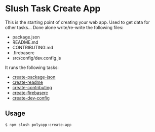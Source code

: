 

<!-- Start tasks/creators/create-app.js -->

# Slush Task Create App

This is the starting point of creating your web app. Used to get data for other tasks...
Done alone write/re-write the following files:
- package.json
- README.md
- CONTRIBUTING.md
- .firebaserc
- src/config/dev.config.js

It runs the following tasks:
- [create-package-json](../creators/create-package-json.md)
- [create-readme](../creators/create-readme.md)
- [create-contributing](../creators/create-contributing.md)
- [create-firebaserc](../creators/create-firebaserc.md)
- [create-dev-config](../creators/create-dev-config.md)

## Usage

```bash
$ npm slush polyapp:create-app
```

<!-- End tasks/creators/create-app.js -->

